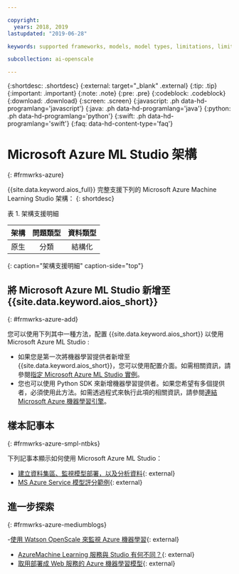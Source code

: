 ```yaml
---

copyright:
  years: 2018, 2019
lastupdated: "2019-06-28"

keywords: supported frameworks, models, model types, limitations, limits, azure, studio

subcollection: ai-openscale

---
```


{:shortdesc: .shortdesc}
{:external: target="_blank" .external}
{:tip: .tip}
{:important: .important}
{:note: .note}
{:pre: .pre}
{:codeblock: .codeblock}
{:download: .download}
{:screen: .screen}
{:javascript: .ph data-hd-programlang='javascript'}
{:java: .ph data-hd-programlang='java'}
{:python: .ph data-hd-programlang='python'}
{:swift: .ph data-hd-programlang='swift'}
{:faq: data-hd-content-type='faq'}

# Microsoft Azure ML Studio 架構
{: #frmwrks-azure}

{{site.data.keyword.aios_full}} 完整支援下列的 Microsoft Azure Machine Learning Studio 架構：
{: shortdesc}

表 1. 架構支援明細

|架構|問題類型|資料類型|
|:---|:---:|:---:|
|原生|分類|結構化|
{: caption="架構支援明細" caption-side="top"}

## 將 Microsoft Azure ML Studio 新增至 {{site.data.keyword.aios_short}}
{: #frmwrks-azure-add}

您可以使用下列其中一種方法，配置 {{site.data.keyword.aios_short}} 以使用 Microsoft Azure ML Studio :

- 如果您是第一次將機器學習提供者新增至 {{site.data.keyword.aios_short}}，您可以使用配置介面。如需相關資訊，請參閱[指定 Microsoft Azure ML Studio 實例](/docs/services/ai-openscale?topic=ai-openscale-connect-azure)。
- 您也可以使用 Python SDK 來新增機器學習提供者。如果您希望有多個提供者，必須使用此方法。如需透過程式來執行此項的相關資訊，請參閱[連結 Microsoft Azure 機器學習引擎](/docs/services/ai-openscale?topic=ai-openscale-cml-connect#cml-azbind)。


## 樣本記事本
{: #frmwrks-azure-smpl-ntbks}

下列記事本顯示如何使用 Microsoft Azure ML Studio：

- [建立資料集區、監視模型部署，以及分析資料](https://github.com/pmservice/ai-openscale-tutorials/blob/master/notebooks/AI%20OpenScale%20and%20Azure%20ML%20Studio%20Engine.ipynb){: external}
- [MS Azure Service 模型評分範例](https://dataplatform.cloud.ibm.com/analytics/notebooks/v2/0d4ebd8d-87cb-4c38-8ba8-37f5623df131/view?access_token=fcb2c411aed913bf94f86f434184db67aef1a6b304824b86b4ad63686e4890be){: external}

## 進一步探索
{: #frmwrks-azure-mediumblogs}

-[使用 Watson OpenScale 來監視 Azure 機器學習](https://developer.ibm.com/patterns/monitor-azure-machine-learning-studio-models-with-ai-openscale/){: external}
- [AzureMachine Learning 服務與 Studio 有何不同？](https://docs.microsoft.com/en-us/azure/machine-learning/service/overview-what-is-azure-ml#how-does-azure-machine-learning-service-differ-from-studio){: external}
- [取用部署成 Web 服務的 Azure 機器學習模型](https://docs.microsoft.com/en-us/azure/machine-learning/service/how-to-consume-web-service){: external}
